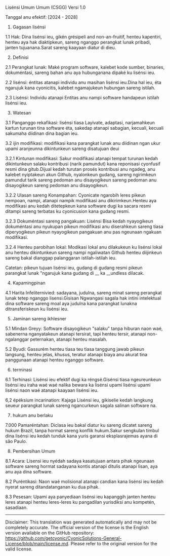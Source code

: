Lisénsi Umum Umum (CSGG)
Versi 1.0

Tanggal anu efektif: [2024 - 2028]

1. Gagasan lisénsi

1.1 Hak: Dina lisénsi ieu, gikén grésipeli and non-an-fruitif, henteu kapentiri, henteu aya hak diaktipkeun, sareng nganggo perangkat lunak pribadi, janten tujuanana.Sarat sareng kaayaan diatur di dieu.

2. Definisi

2.1 Perangkat lunak: Maké program software, kalebet kode sumber, binaries, dokuméntasi, sareng bahan anu aya hubunganana dipaké ku lisénsi ieu.

2.2 lisénsi: éntitas atanapi individu anu masihan lisénsi ieu.Dina hal ieu, éta ngarujuk kana cyonicitis, kalebet ngamajukeun hubungan sareng istilah.

2.3 Lisénsi: Individu atanapi Entitas anu nampi software handapeun istilah lisénsi ieu.

3. Watesan

3.1 Panganggo rekafikasi: lisénsi tiasa Layivate, adaptasi, narjamahkeun kartun turunan tina software éta, sakedap atanapi sabagian, kecuali, kecuali sakumaha diidinan dina bagian ieu.

3.2 ijin modifikasi: modifikasi kana parangkat lunak anu diidinan ngan ukur upami aranjeunna dikintunkeun sareng disatujuan deui

3.2.1 Kintunan modifikasi: Sakur modifikasi atanapi tempat turunan kedah dikintunkeun salaku kontribusi (narik pamundut) kana reponisasi cyonfusif resmi dina gitub.Dijual kedah turutan prosés kontribusi anu ngadeg, anu kalebet nyiptakeun akun Github, nyalonkeun gudang, sareng ngirimkeun pamundut tarik sareng pedoman anu disayogikeun sareng pedoman anu disayogikeun sareng pedoman anu disayogikeun.

3.2.2 Ulasan sareng Konampahan: Cyonicate ngarobih leres pikeun nempoan, nampi, atanapi nampik modifikasi anu dikirimkeun.Henteu aya modifikasi anu kedah ditetepkeun kana software dugi ka sacara resmi ditampi sareng terbatas ku cyonicusion kana gudang resmi.

3.2.3 Dokuméntasi sareng pangakuan: Lisénsi Bisa kedah nyayogikeun dokuméntasi anu nyukupan pikeun modifikasi anu diserahkeun sareng tiasa diperyogikeun pikeun nyayogikeun pangakuan anu pas ngeunaan ngakuan modifikasi.

3.2.4 Henteu parobihan lokal: Modikasi lokal anu dilakukeun ku lisénsi lokal anu henteu dikintunkeun sareng nampi ngaliwatan Github henteu diijinkeun sareng bakal dianggap palanggaran istilah-istilah ieu.

Catetan: pikeun tujuan lisénsi ieu, gudang di gudang resmi pikeun parangkat lunak "ngarujuk kana gudang di __ ka __undless dilacak.

4. Kapamingpinan

4.1 Harita Infeliternivied: sadayana, judulna, sareng minat sareng perangkat lunak tetep nganggo lisensi.Gisisan Ngwangasi sagala hak intini intelektual dina software sareng moal aya judulna kana parangkat lunakna ditransferiskeun ku lisénsi ieu.

5. Jaminan sareng ikhlesner

5.1 Mindan Greyy: Software disayogikeun "salaku" tanpa hiburan naon waé, sabenerna nganyatakeun atanapi tersirat, tapi henteu tersir, atanapi non-ngalanggar peternakan, atanapi henteu masalah.

5.2 Byudi: Gassurém henteu tiasa teu tiasa tanggung jawab pikeun langsung, henteu jelas, khusus, teratur atanapi biaya anu akurat tina panggunaan atanapi henteu nganggo software.

6. terminasi

6.1 Terhinasi: Lisénsi ieu efektif dugi ka réngsé.Gisénsi tiasa ngeureunkeun lisénsi ieu iraha waé waé nalika bewara ka lisénsi upami lisénsi upami lisénsi naon waé atanapi kaayaan lisénsi ieu.

6,2 épéksium incarination: Kajaga Lisénsi ieu, gikiselie kedah langkung seueur parangkat lunak sareng ngancurkeun sagala salinan software na.

7. hukum anu berlaku

7.000 Pamaréntahan: Diclasa ieu bakal diatur ku sareng dicatet sareng hukum Brazil, tanpa hormat sareng konflik hukum.Sakur sengkulan timbul dina lisénsi ieu kedah tunduk kana yuris garansi eksplasrajemas ayana di são Paulo.

8. Pembersihan Umum

8.1 Acara: Lisensi ieu nyédah sadaya kasatujuan antara pihak ngeunaan software sareng hormat sadayana kontis atanapi ditulis atanapi lisan, aya anu aya dina software.

8.2 Puréntikasi: Naon waé molisional atanapi candian kana lisénsi ieu kedah nyerat sareng ditandatanganan ku dua pihak.

8.3 Pesesan: Upami aya panyediaan lisénsi ieu kapanggih janten henteu leres atanapi henteu leres-leres ku pangadilan yurisdiksi anu kompetén, sasadiaan.

---
Disclaimer: This translation was generated automatically and may not be completely accurate. The official version of the license is the English version available on the GitHub repository: https://github.com/getcyonic/CyonicSolutions-General-License/blob/main/license.md. Please refer to the original version for the valid license.